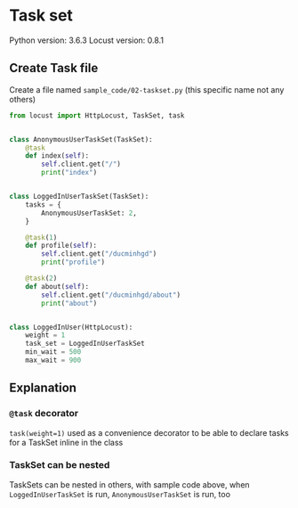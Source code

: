 # Task set

Python version: 3.6.3
Locust version: 0.8.1

## Create Task file

Create a file named `sample_code/02-taskset.py` (this specific name not any others)

```python
from locust import HttpLocust, TaskSet, task


class AnonymousUserTaskSet(TaskSet):
    @task
    def index(self):
        self.client.get("/")
        print("index")


class LoggedInUserTaskSet(TaskSet):
    tasks = {
        AnonymousUserTaskSet: 2,
    }

    @task(1)
    def profile(self):
        self.client.get("/ducminhgd")
        print("profile")

    @task(2)
    def about(self):
        self.client.get("/ducminhgd/about")
        print("about")


class LoggedInUser(HttpLocust):
    weight = 1
    task_set = LoggedInUserTaskSet
    min_wait = 500
    max_wait = 900

```

## Explanation

### `@task` decorator

`task(weight=1)` used as a convenience decorator to be able to declare tasks for a TaskSet inline in the class

### TaskSet can be nested

TaskSets can be nested in others, with sample code above, when `LoggedInUserTaskSet` is run, `AnonymousUserTaskSet` is run, too
